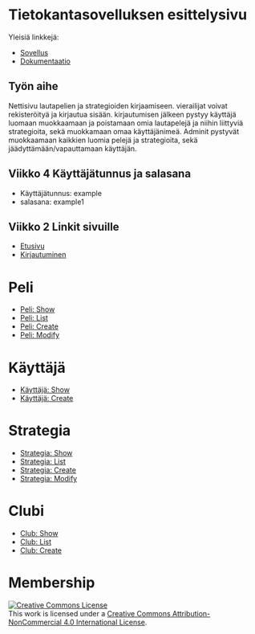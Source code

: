 # Tietokantasovelluksen esittelysivu

Yleisiä linkkejä:

* [Sovellus](http://pesjoona.users.cs.helsinki.fi/pelit/)
* [Dokumentaatio](doc/dokumentaatio.pdf)

## Työn aihe

Nettisivu lautapelien ja strategioiden kirjaamiseen. vierailijat voivat rekisteröityä ja kirjautua sisään. kirjautumisen jälkeen pystyy käyttäjä luomaan muokkaamaan ja poistamaan omia lautapelejä ja niihin liittyviä strategioita, sekä muokkamaan omaa käyttäjänimeä. Adminit pystyvät muokkaamaan kaikkien luomia pelejä ja strategioita, sekä jäädyttämään/vapauttamaan käyttäjän.

## Viikko 4 Käyttäjätunnus ja salasana
* Käyttäjätunnus: example
* salasana: example1
## Viikko 2 Linkit sivuille
* [Etusivu](http://pesjoona.users.cs.helsinki.fi/pelit/)
* [Kirjautuminen](http://pesjoona.users.cs.helsinki.fi/pelit/login)
# Peli
* [Peli: Show](http://pesjoona.users.cs.helsinki.fi/pelit/game/1)
* [Peli: List](http://pesjoona.users.cs.helsinki.fi/pelit/game)
* [Peli: Create](http://pesjoona.users.cs.helsinki.fi/pelit/game/create)
* [Peli: Modify](http://pesjoona.users.cs.helsinki.fi/pelit/game/modify/1)
# Käyttäjä
* [Käyttäjä: Show](http://pesjoona.users.cs.helsinki.fi/pelit/user/1)
* [Käyttäjä: Create](http://pesjoona.users.cs.helsinki.fi/pelit/user/create)
# Strategia
* [Strategia: Show](http://pesjoona.users.cs.helsinki.fi/pelit/strategy/1)
* [Strategia: List](http://pesjoona.users.cs.helsinki.fi/pelit/strategy)
* [Strategia: Create](http://pesjoona.users.cs.helsinki.fi/pelit/strategy/create)
* [Strategia: Modify](http://pesjoona.users.cs.helsinki.fi/pelit/strategy/modify/1)
# Clubi
* [Club: Show](http://pesjoona.users.cs.helsinki.fi/pelit/club/1)
* [Club: List](http://pesjoona.users.cs.helsinki.fi/pelit/club)
* [Club: Create](http://pesjoona.users.cs.helsinki.fi/pelit/club/create)
# Membership

<a rel="license" href="http://creativecommons.org/licenses/by-nc/4.0/"><img alt="Creative Commons License" style="border-width:0" src="https://i.creativecommons.org/l/by-nc/4.0/88x31.png" /></a><br />This work is licensed under a <a rel="license" href="http://creativecommons.org/licenses/by-nc/4.0/">Creative Commons Attribution-NonCommercial 4.0 International License</a>.




